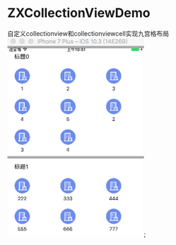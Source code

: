 # ZXCollectionViewDemo
自定义collectionview和collectionviewcell实现九宫格布局
![image](https://github.com/zxm11/ZXCollectionViewDemo/blob/master/56878E84-371C-4D16-9BD7-0B204559A09F.png);
